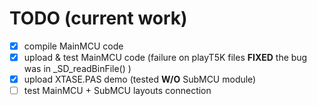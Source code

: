 # TODO (current work)

- [x] compile MainMCU code
- [x] upload & test MainMCU code (failure on playT5K files **FIXED** the bug was in _SD_readBinFile() )
- [x] upload XTASE.PAS demo (tested **W/O** SubMCU module)
- [ ] test MainMCU + SubMCU layouts connection